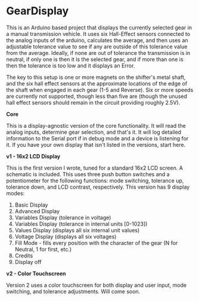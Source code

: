 GearDisplay
===========

This is an Arduino based project that displays the currently selected gear in a manual transmission vehicle. It uses six Hall-Effect sensors connected to the analog inputs of the arduino, calculates the average, and then uses an adjustable tolerance value to see if any are outside of this tolerance value from the average. Ideally, if none are out of tolerance the transmission is in neutral, if only one is then it is the selected gear, and if more than one is then the tolerance is too low and it displays an Error. 

The key to this setup is one or more magnets on the shifter's metal shaft, and the six hall effect sensors at the approximate locations of the edge of the shaft when engaged in each gear (1-5 and Reverse). Six or more speeds are currently not supported, though less than five are (though the unused hall effect sensors should remain in the circuit providing roughly 2.5V).

**Core**

This is a display-agnostic version of the core functionality. It will read the analog inputs, determine gear selection, and that's it. It will log detailed information to the Serial port if in debug mode and a device is listening for it. If you have your own display that isn't listed in the versions, start here.

**v1 - 16x2 LCD Display**

This is the first version I wrote, tuned for a standard 16x2 LCD screen. A schematic is included. This uses three push button switches and a potentiometer for the following functions: mode switching, tolerance up, tolerance down, and LCD contrast, respectively. This version has 9 display modes:

1. Basic Display
1. Advanced Display
1. Variables Display (tolerance in voltage)
1. Variables Display (tolerance in internal units [0-1023])
1. Values Display (displays all six internal unit values)
1. Voltage Display (displays all six voltages)
1. Fill Mode - fills every position with the character of the gear (N for Neutral, 1 for first, etc.)
1. Credits
1. Display off

**v2 - Color Touchscreen**

Version 2 uses a color touchscreen for both display and user input, mode switching, and tolerance adjustments. Will come soon.
